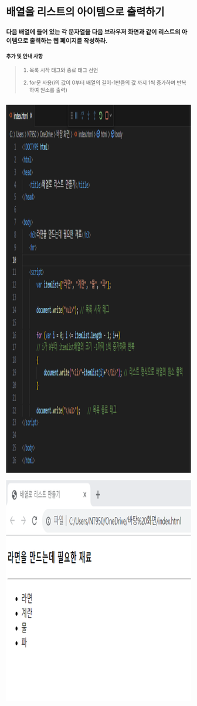 # 배열을 리스트의 아이템으로 출력하기

### 다음 배열에 들어 있는 각 문자열을 다음 브라우저 화면과 같이 리스트의 아이템으로 출력하는 웹 페이지를 작성하라.

 #### 추가 및 안내 사항

>    1. 목록 시작 태그와 종료 태그 선언
>    >
>    2. for문 사용(i의 값이 0부터 배열의 길이-1만큼의 값 까지 1씩 증가하며 반복하여 원소를 출력)


<br><img src="1.png" width="1000" height="1000" title="px(픽셀) 크기 설정" alt="1번 이미지"></img><br/>
<br><img src="2.png" width="1000" height="600" title="px(픽셀) 크기 설정" alt="1번 이미지"></img><br/>

